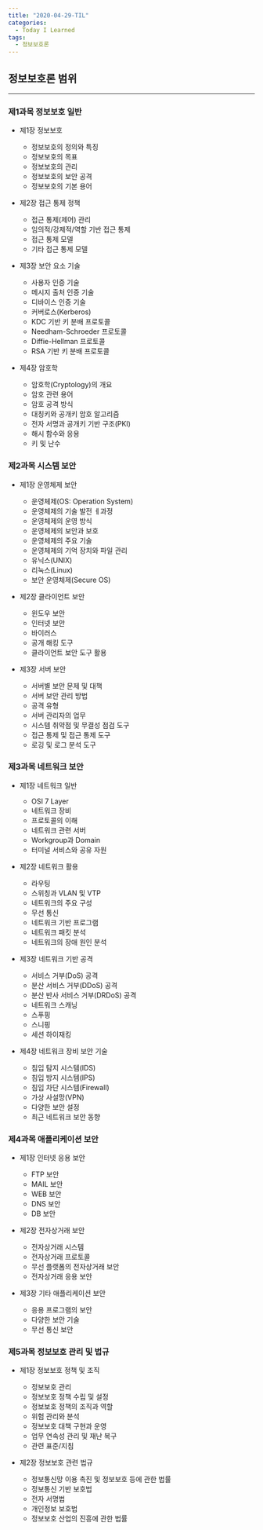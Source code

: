 ```yaml
---
title: "2020-04-29-TIL"
categories:
  - Today I Learned
tags: 
  - 정보보호론
---
```


## 정보보호론 범위
---

### 제1과목 정보보호 일반
- 제1장 정보보호
  - 정보보호의 정의와 특징
  - 정보보호의 목표
  - 정보보호의 관리
  - 정보보호의 보안 공격
  - 정보보호의 기본 용어


- 제2장 접근 통제 정책
  - 접근 통제(제어) 관리
  - 임의적/강제적/역할 기반 접근 통제
  - 접근 통제 모델
  - 기타 접근 통제 모델


- 제3장 보안 요소 기술
  - 사용자 인증 기술
  - 메시지 출처 인증 기술
  - 디바이스 인증 기술
  - 커버로스(Kerberos)
  - KDC 기반 키 분배 프로토콜
  - Needham-Schroeder 프로토콜
  - Diffie-Hellman 프로토콜
  - RSA 기반 키 분배 프로토콜


- 제4장 암호학
  - 암호학(Cryptology)의 개요
  - 암호 관련 용어
  - 암호 공격 방식
  - 대칭키와 공개키 암호 알고리즘
  - 전자 서명과 공개키 기반 구조(PKI)
  - 해시 함수와 응용
  - 키 및 난수


### 제2과목 시스템 보안
- 제1장 운영체제 보안
  - 운영체제(OS: Operation System)
  - 운영체제의 기술 발전 ㅔ과정
  - 운영체제의 운영 방식
  - 운영체제의 보안과 보호
  - 운영체제의 주요 기술
  - 운영체제의 기억 장치와 파일 관리
  - 유닉스(UNIX)
  - 리눅스(Linux)
  - 보안 운영체제(Secure OS)


- 제2장 클라이언트 보안
  - 윈도우 보안
  - 인터넷 보안
  - 바이러스
  - 공개 해킹 도구
  - 클라이언트 보안 도구 활용


- 제3장 서버 보안
  - 서버별 보안 문제 및 대책
  - 서버 보안 관리 방법
  - 공격 유형
  - 서버 관리자의 업무
  - 시스템 취약점 및 무결성 점검 도구
  - 접근 통제 및 접근 통제 도구
  - 로깅 및 로그 분석 도구
  

### 제3과목 네트워크 보안
- 제1장 네트워크 일반
  - OSI 7 Layer
  - 네트워크 장비
  - 프로토콜의 이해
  - 네트워크 관련 서버
  - Workgroup과 Domain
  - 터미널 서비스와 공유 자원
  
  
- 제2장 네트워크 활용
  - 라우팅
  - 스위칭과 VLAN 및 VTP
  - 네트워크의 주요 구성
  - 무선 통신
  - 네트워크 기반 프로그램
  - 네트워크 패킷 분석
  - 네트워크의 장애 원인 분석
  
  
- 제3장 네트워크 기반 공격
  - 서비스 거부(DoS) 공격
  - 분산 서비스 거부(DDoS) 공격
  - 분산 반사 서비스 거부(DRDoS) 공격
  - 네트워크 스캐닝
  - 스푸핑
  - 스니핑
  - 세션 하이재킹


- 제4장 네트워크 장비 보안 기술
  - 침입 탐지 시스템(IDS)
  - 침입 방지 시스템(IPS)
  - 침입 차단 시스템(Firewall)
  - 가상 사설망(VPN)
  - 다양한 보안 설정
  - 최근 네트워크 보안 동향


### 제4과목 애플리케이션 보안
- 제1장 인터넷 응용 보안
  - FTP 보안
  - MAIL 보안
  - WEB 보안
  - DNS 보안
  - DB 보안


- 제2장 전자상거래 보안
  - 전자상거래 시스템
  - 전자상거래 프로토콜
  - 무선 플랫폼의 전자상거래 보안
  - 전자상거래 응용 보안


- 제3장 기타 애플리케이션 보안
  - 응용 프로그램의 보안
  - 다양한 보안 기술
  - 무선 통신 보안


### 제5과목 정보보호 관리 및 법규
- 제1장 정보보호 정책 및 조직
  - 정보보호 관리
  - 정보보호 정책 수립 및 설정
  - 정보보호 정책의 조직과 역할
  - 위험 관리와 분석
  - 정보보호 대책 구현과 운영
  - 업무 연속성 관리 및 재난 복구
  - 관련 표준/지침


- 제2장 정보보호 관련 법규
  - 정보통신망 이용 촉진 및 정보보호 등에 관한 법률
  - 정보통신 기반 보호법
  - 전자 서명법
  - 개인정보 보호법
  - 정보보호 산업의 진흥에 관한 법률
